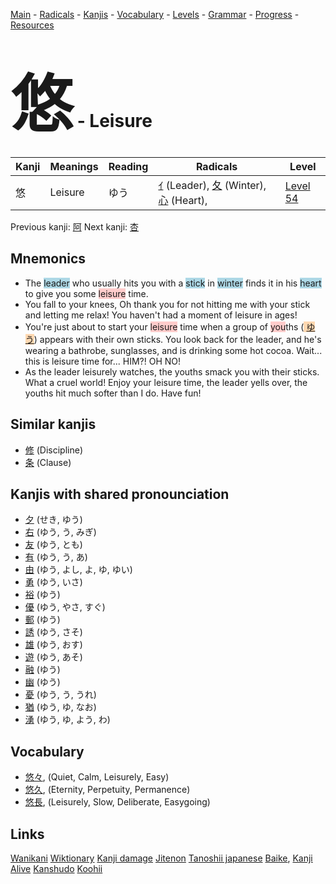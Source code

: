 <style> bigfont {font-size: 100px}</style>
[Main](../README.md) -
[Radicals](../radicals.md) -
[Kanjis](../kanjis.md) -
[Vocabulary](../vocabulary.md) -
[Levels](../levels.md) -
[Grammar](../grammar.md) - 
[Progress](../progress.md) -
[Resources](../resources.md)
# <bigfont> 悠</bigfont> - Leisure 

| Kanji | Meanings | Reading | Radicals | Level |
| --- | --- | --- | --- | --- |
| 悠 | Leisure | ゆう | [ｲ](../radicals/ｲ.md) (Leader), [夂](../radicals/夂.md) (Winter), [心](../radicals/心.md) (Heart),  | [Level 54](../levels/wk_level54.md) |

Previous kanji: [阿](阿.md) Next kanji: [杏](杏.md) 

## Mnemonics
 * The <span style="background-color:#ADD8E6"> leader</span> who usually hits you with a <span style="background-color:#ADD8E6"> stick</span> in <span style="background-color:#ADD8E6"> winter</span> finds it in his <span style="background-color:#ADD8E6"> heart</span> to give you some <span style="background-color:#ffcccb"> leisure</span> time.
* You fall to your knees, Oh thank you for not hitting me with your stick and letting me relax! You haven't had a moment of leisure in ages!
* You're just about to start your <span style="background-color:#ffcccb"> leisure</span> time when a group of <span style="background-color:#ffcccb"> you</span>ths (<span style="background-color:#fed8b1"> [ゆう](https://jisho.org/search/ゆう)</span>) appears with their own sticks. You look back for the leader, and he's wearing a bathrobe, sunglasses, and is drinking some hot cocoa. Wait... this is leisure time for... HIM?! OH NO!
* As the leader leisurely watches, the youths smack you with their sticks. What a cruel world! Enjoy your leisure time, the leader yells over, the youths hit much softer than I do. Have fun!


## Similar kanjis
 * [修](修.md) (Discipline)
* [条](条.md) (Clause)



## Kanjis with shared pronounciation
 * [夕](夕.md) (せき, ゆう)
* [右](右.md) (ゆう, う, みぎ)
* [友](友.md) (ゆう, とも)
* [有](有.md) (ゆう, う, あ)
* [由](由.md) (ゆう, よし, よ, ゆ, ゆい)
* [勇](勇.md) (ゆう, いさ)
* [裕](裕.md) (ゆう)
* [優](優.md) (ゆう, やさ, すぐ)
* [郵](郵.md) (ゆう)
* [誘](誘.md) (ゆう, さそ)
* [雄](雄.md) (ゆう, おす)
* [遊](遊.md) (ゆう, あそ)
* [融](融.md) (ゆう)
* [幽](幽.md) (ゆう)
* [憂](憂.md) (ゆう, う, うれ)
* [猶](猶.md) (ゆう, ゆ, なお)
* [湧](湧.md) (ゆう, ゆ, よう, わ)



## Vocabulary
 * [悠々](../vocabulary/悠.md), (Quiet, Calm, Leisurely, Easy)
* [悠久](../vocabulary/悠.md), (Eternity, Perpetuity, Permanence)
* [悠長](../vocabulary/悠.md), (Leisurely, Slow, Deliberate, Easygoing)




## Links 


[Wanikani](https://www.wanikani.com/kanji/悠)
[Wiktionary](https://en.wiktionary.org/wiki/悠)
[Kanji damage](http://www.kanjidamage.com/kanji/search?utf8=✓&q=悠)
[Jitenon](https://jitenon.com/kanji/悠)
[Tanoshii japanese](https://www.tanoshiijapanese.com/dictionary/kanji.cfm?k=悠)
[Baike](https://baike.baidu.com/item/悠),
[Kanji Alive](https://app.kanjialive.com/悠)
[Kanshudo](https://www.kanshudo.com/searchmn?q=悠)
[Koohii](https://kanji.koohii.com/study/kanji/悠)

